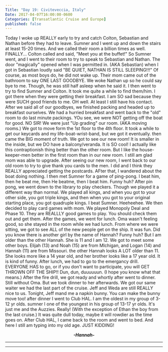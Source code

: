 ```yaml
---
Title: "Day 19: Civiteveccia, Italy"
Date: 2017-04-07T16:00:00-0600
Categories: [Transatlantic Cruise and Europe]
published: false
---
```


Today I woke up REALLY early to try and catch Colton, Sebastian and
Nathan before they had to leave. Sumner and I went up and down the
stairs at least 15-20 times. And we called their room a billion times as
well. FINALLY... Colton called and said, "Meet you at the buffet!" So
Sumner went, and I went to their room to try to speak to Sebastian and
Nathan. The door "magically" opened when I was permitted in. (AKA
Sebastian) when I got in Sebastian loudly said "BE QUIET, NATHAN IS
STILL SLEEPING!!!" Of course, as most boys do, he did not wake up. Their
mom came out of the bathroom to say ONE LAST GOODBYE. We woke Nathan up
so he could say bye to me. Though, he was still half asleep when he said
it. I then went to try to find Sumner and Colton. It took me quite a
while to find them/him. I got there when they were getting their
breakfast. I am SO sad because they were SUCH good friends to me. OH
well. At least I still have his contact. After we said all of our
goodbyes, we finished packing and headed up to breakfast ourselves. We
had a hurried breakfast and went back to the "old" room to do last
minute packings. YOu see, we were NOT getting off the boat for good. NO
SIR! We were just "Up grading" our room. (AKA moving rooms.) We got to
move form the 1st floor to the 4th floor. It took a while to get our
keycards and my life-boat-wrist-band, but we got it eventually. then
came the BIG moment of truth. We got to see our new room! It is smaller
in the inside, but we DO have a balcony/veranda. It is SO cool! I
actually like this contraptionish thing better than the other room. But
I like the house-keeper-men better in the first room than in our new
room. I still am glad mom was able to upgrade. After seeing our new
room, I went back to our old room to try to give thank you cards to the
men. I did and I think they REALLY appreciated getting the postcards.
AFter that, I wandered about the boat doing nothing. I then met Sumner
for a game of ping-pong. I beat him, then he beat me, then He beatme,
then I beat him. Funny huh? After pin pong, we went down to the library
to play checkers. Though we played it a different way than normal. We
played all kings, and when you got to your other side, you got triple
kings, and then when you got to your original starting place, you got
quadruple kings. I beat Sumner. Heeheehee. We then decided to play card
games with mom. We played Monopoly Deal and Phase 10. They are REALLLY
good games to play. You should check them out and get them. After the
games, we went for lunch. Oma wasn't feeling good, so she stayed in the
room while we had lunch. From where we were sitting, we got to see ALL
of the new people get on the ship. It was fun. Did you know there is
another girl by the name of Hannah? Funny huh? But I am older than the
other Hannah. She is 11 and I am 12. We got to meet some other boys.
Elijah (13) and Noah (15) are from MIchigan, and Logan (14) and Hannah
(11) are from Missouri. the other Hannah looks A LOT older than 11. She
looks more like a 14 year old, and her brother looks like a 17 year old.
It is kind of funny. After lunch, we had to go to the emergancy drill.
EVERYONE HAS to go, or if you don't want to participate, you will GET
THROWN OFF THE SHIP!! Dun, dun, duuuuuun. (I hope you know what that
means.) After the fire drill, we got ready and whortly after went to
dinner. Still without Oma. But we took dinner to her afterwards. We got
our same waiter we had the last part of the cruise. Jeff and Weda are
still REALLY nice to us. Tonight, Jeff mand me a napkin bunny. You can
make the bunny move too! after dinner I went to Club HAL. I am the
oldest in my group of 3-12 yr olds. sumner I one of the youngest in his
group of 13-17 yr olds. It's just me and the Auzzies. Really! (With the
exception of Ethan the boy from the last cruise.) It was quite dull
today, maybe it will rowdier as the time goes on. After Club HAL, I came
back to the room and went to bed. And here I still am typing into my old
age. JUST KIDDING!

  

<div align="CENTER">

***-Hannah-***

</div>

***  
***
